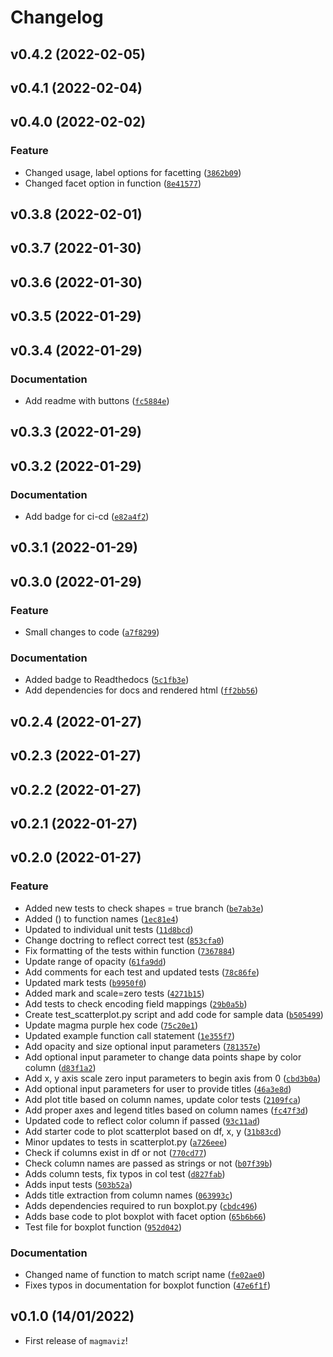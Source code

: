 # Changelog

<!--next-version-placeholder-->

## v0.4.2 (2022-02-05)


## v0.4.1 (2022-02-04)


## v0.4.0 (2022-02-02)
### Feature
* Changed usage, label options for facetting ([`3862b09`](https://github.com/UBC-MDS/magmaviz/commit/3862b0954f692f99ed9cf6a3744ae0e9080bdd84))
* Changed facet option in function ([`8e41577`](https://github.com/UBC-MDS/magmaviz/commit/8e415772866a776dcc4f78686ddde906ae346ff6))

## v0.3.8 (2022-02-01)


## v0.3.7 (2022-01-30)


## v0.3.6 (2022-01-30)


## v0.3.5 (2022-01-29)


## v0.3.4 (2022-01-29)
### Documentation
* Add readme with buttons ([`fc5884e`](https://github.com/UBC-MDS/magmaviz/commit/fc5884eb7838af07e45a4bc1d4a9b878488527c3))

## v0.3.3 (2022-01-29)


## v0.3.2 (2022-01-29)
### Documentation
* Add badge for ci-cd ([`e82a4f2`](https://github.com/UBC-MDS/magmaviz/commit/e82a4f2512cb326f28e91682557e9d97461856be))

## v0.3.1 (2022-01-29)


## v0.3.0 (2022-01-29)
### Feature
* Small changes to code ([`a7f8299`](https://github.com/UBC-MDS/magmaviz/commit/a7f82997c9af8ff2d736558af67da45d5d8b0f09))

### Documentation
* Added badge to Readthedocs ([`5c1fb3e`](https://github.com/UBC-MDS/magmaviz/commit/5c1fb3e01316349248b8e0d2c733e0de893fc4f4))
* Add dependencies for docs and rendered html ([`ff2bb56`](https://github.com/UBC-MDS/magmaviz/commit/ff2bb56b8732aa0bf7d9b53809431ef46f4ffb2d))

## v0.2.4 (2022-01-27)


## v0.2.3 (2022-01-27)


## v0.2.2 (2022-01-27)


## v0.2.1 (2022-01-27)


## v0.2.0 (2022-01-27)
### Feature
* Added new tests to check shapes = true branch ([`be7ab3e`](https://github.com/UBC-MDS/magmaviz/commit/be7ab3e459286d676349937475d61b590c614b52))
* Added () to function names ([`1ec81e4`](https://github.com/UBC-MDS/magmaviz/commit/1ec81e4a90eae629034f8bc2546a3775024da4c6))
* Updated to individual unit tests ([`11d8bcd`](https://github.com/UBC-MDS/magmaviz/commit/11d8bcdf8a9a0f06c94e5d19c73c0a0e3d489db5))
* Change doctring to reflect correct test ([`853cfa0`](https://github.com/UBC-MDS/magmaviz/commit/853cfa0aa2d18c0d7859f05f91a1ea251572b0b5))
* Fix formatting of the tests within function ([`7367884`](https://github.com/UBC-MDS/magmaviz/commit/7367884561278d016bbb647861399616d9d69b3d))
* Update range of opacity ([`61fa9dd`](https://github.com/UBC-MDS/magmaviz/commit/61fa9dd238da264a40ebc2b3942ae2129ca4df28))
* Add comments for each test and updated tests ([`78c86fe`](https://github.com/UBC-MDS/magmaviz/commit/78c86fe22dd3133d0960d904892ff641205092a0))
* Updated mark tests ([`b9950f0`](https://github.com/UBC-MDS/magmaviz/commit/b9950f0532d7da4089812468cd6863417d027e28))
* Added mark and scale=zero tests ([`4271b15`](https://github.com/UBC-MDS/magmaviz/commit/4271b15e344012ebd04fe4f582c8e304a2598f30))
* Add tests to check encoding field mappings ([`29b0a5b`](https://github.com/UBC-MDS/magmaviz/commit/29b0a5b1beab20bbad436c3ec1d7bc60d17f96c6))
* Create test_scatterplot.py script and add code for sample data ([`b505499`](https://github.com/UBC-MDS/magmaviz/commit/b5054996887bd0d61bfc347d60b4834610b18e30))
* Update magma purple hex code ([`75c20e1`](https://github.com/UBC-MDS/magmaviz/commit/75c20e15ee04a66b42b35e46427dc8c8b1d7b948))
* Updated example function call statement ([`1e355f7`](https://github.com/UBC-MDS/magmaviz/commit/1e355f7eef063308fcfa7b3a0e455dcec4a96230))
* Add opacity and size optional input parameters ([`781357e`](https://github.com/UBC-MDS/magmaviz/commit/781357e030bdb4d79e756b4f4697a438fc30a38d))
* Add optional input parameter to change data points shape by color column ([`d83f1a2`](https://github.com/UBC-MDS/magmaviz/commit/d83f1a22941a217514c161532963d6214e459810))
* Add x, y axis scale zero input parameters to begin axis from 0 ([`cbd3b0a`](https://github.com/UBC-MDS/magmaviz/commit/cbd3b0a06cd52fca93e7e1711f9021ba192b997f))
* Add optional input parameters for user to provide titles ([`46a3e8d`](https://github.com/UBC-MDS/magmaviz/commit/46a3e8d302f418f7fa514817900eee5cfdc1aa20))
* Add plot title based on column names, update color tests ([`2109fca`](https://github.com/UBC-MDS/magmaviz/commit/2109fca61c931d037b2ddfe86c943f10cecc2732))
* Add proper axes and legend titles based on column names ([`fc47f3d`](https://github.com/UBC-MDS/magmaviz/commit/fc47f3d36d31bef1a4d49499bd43b3e78f82d3ec))
* Updated code to reflect color column if passed ([`93c11ad`](https://github.com/UBC-MDS/magmaviz/commit/93c11ad8f5fe691ec24aaca143cb4928510fe079))
* Add starter code to plot scatterplot based on df, x, y ([`31b83cd`](https://github.com/UBC-MDS/magmaviz/commit/31b83cd07e150af5e0f8220122d23dee0ca4d7ac))
* Minor updates to tests in  scatterplot.py ([`a726eee`](https://github.com/UBC-MDS/magmaviz/commit/a726eeeedeb466abdf4f60aa2281dc46ec1ee764))
* Check if columns exist in df or not ([`770cd77`](https://github.com/UBC-MDS/magmaviz/commit/770cd77fdbe991350272fdeeb7c3bd148da5eead))
* Check column names are passed as strings or not ([`b07f39b`](https://github.com/UBC-MDS/magmaviz/commit/b07f39b2267208458bc3f4d8c9e007bef83c6690))
* Adds column tests, fix typos in col test ([`d827fab`](https://github.com/UBC-MDS/magmaviz/commit/d827fab287bf11eecb50cea1c28aabced3de68ab))
* Adds input tests ([`503b52a`](https://github.com/UBC-MDS/magmaviz/commit/503b52ac3656d1d5835eefe43ed340104bcd1468))
* Adds title extraction from column names ([`063993c`](https://github.com/UBC-MDS/magmaviz/commit/063993c9d381233ed53739c16543beb7a6b4c4cf))
* Adds dependencies required to run boxplot.py ([`cbdc496`](https://github.com/UBC-MDS/magmaviz/commit/cbdc4963d236033700a380ee3a63c9f30bfffba7))
* Adds base code to plot boxplot with facet option ([`65b6b66`](https://github.com/UBC-MDS/magmaviz/commit/65b6b66ccd2f715075d74c26bfb98d13273288c2))
* Test file for boxplot function ([`952d042`](https://github.com/UBC-MDS/magmaviz/commit/952d042eab38122e432a01cb7878fc0dbb327f25))

### Documentation
* Changed name of function to match script name ([`fe02ae0`](https://github.com/UBC-MDS/magmaviz/commit/fe02ae0058d1cd4f971047a21d5bd19eb1bc620e))
* Fixes typos in documentation for boxplot function ([`47e6f1f`](https://github.com/UBC-MDS/magmaviz/commit/47e6f1ff9decc5633aed68fc261dfef7d69dd8b2))

## v0.1.0 (14/01/2022)

- First release of `magmaviz`!